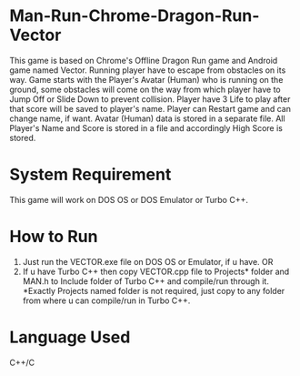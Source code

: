 # Man-Run-Chrome-Dragon-Run-Vector
This game is based on Chrome's Offline Dragon Run game and Android game named Vector.
Running player have to escape from obstacles on its way.
Game starts with the Player's Avatar (Human) who is running on the ground, some obstacles will come on the way from which player have to Jump Off or Slide Down to prevent collision. Player have 3 Life to play after that score will be saved to player's name. Player can Restart game and can change name, if want.
Avatar (Human) data is stored in a separate file.
All Player's Name and Score is stored in a file and accordingly High Score is stored.
# System Requirement
This game will work on DOS OS or DOS Emulator or Turbo C++.
# How to Run
1. Just run the VECTOR.exe file on DOS OS or Emulator, if u have. OR
2. If u have Turbo C++ then copy VECTOR.cpp file to Projects* folder and MAN.h to Include folder of Turbo C++ and compile/run through it.
   *Exactly Projects named folder is not required, just copy to any folder from where u can compile/run in Turbo C++.
# Language Used
C++/C
